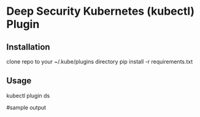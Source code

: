 
Deep Security Kubernetes (kubectl) Plugin
====

## Installation
clone repo to your ~/.kube/plugins directory
pip install -r requirements.txt


## Usage
kubectl plugin ds


#sample output

